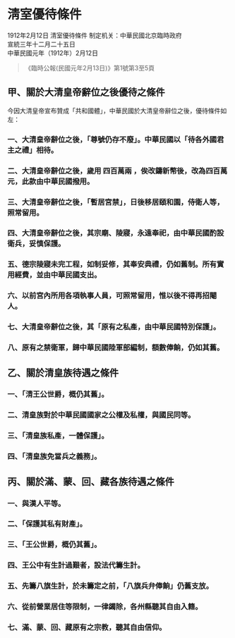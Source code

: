 # 淸室優待條件
1912年2月12日 清室優待條件 制定机关：中華民國北京臨時政府<br>
宣統三年十二月二十五日<br>
中華民國元年（1912年）2月12日
> 《臨時公報(民國元年2月13日)》第1號第3至5頁

## 甲、關於大清皇帝辭位之後優待之條件
今因大清皇帝宣布贊成「共和國體」，中華民國於大清皇帝辭位之後，優待條件如左：

### 一、大清皇帝辭位之後，「尊號仍存不廢」。中華民國以「待各外國君主之禮」相待。

### 二、大清皇帝辭位之後，歲用 四百萬兩 ，俟改鑄新幣後，改為四百萬元，此款由中華民國撥用。

### 三、大清皇帝辭位之後，「暫居宮禁」，日後移居頤和園，侍衛人等，照常留用。

### 四、大清皇帝辭位之後，其宗廟、陵寢，永遠奉祀，由中華民國酌設衛兵，妥慎保護。

### 五、德宗陵寢未完工程，如制妥修，其奉安典禮，仍如舊制。所有實用經費，並由中華民國支出。

### 六、以前宮內所用各項執事人員，可照常留用，惟以後不得再招閹人。

### 七、大清皇帝辭位之後，其「原有之私產，由中華民國特別保護」。

### 八、原有之禁衛軍，歸中華民國陸軍部編制，額數俸餉，仍如其舊。

## 乙、關於清皇族待遇之條件

### 一、「清王公世爵，概仍其舊」。

### 二、清皇族對於中華民國國家之公權及私權，與國民同等。

### 三、「清皇族私產，一體保護」。

### 四、「清皇族免當兵之義務」。

## 丙、關於滿、蒙、回、藏各族待遇之條件

### 一、與漢人平等。

### 二、「保護其私有財產」。

### 三、「王公世爵，概仍其舊」。

### 四、王公中有生計過艱者，設法代籌生計。

### 五、先籌八旗生計，於未籌定之前，「八旗兵弁俸餉」仍舊支放。

### 六、從前營業居住等限制，一律蠲除，各州縣聽其自由入籍。

### 七、滿、蒙、回、藏原有之宗教，聽其自由信仰。
